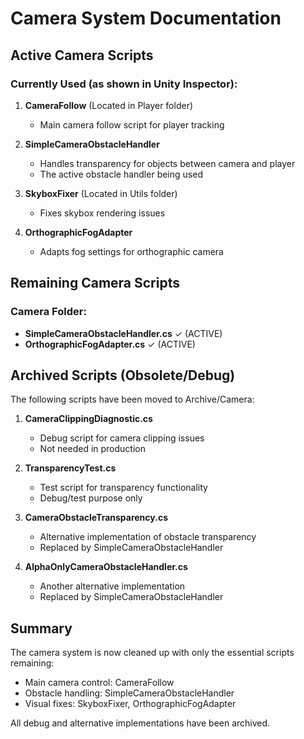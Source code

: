 # Camera System Documentation

## Active Camera Scripts

### Currently Used (as shown in Unity Inspector):
1. **CameraFollow** (Located in Player folder)
   - Main camera follow script for player tracking
   
2. **SimpleCameraObstacleHandler** 
   - Handles transparency for objects between camera and player
   - The active obstacle handler being used
   
3. **SkyboxFixer** (Located in Utils folder)
   - Fixes skybox rendering issues
   
4. **OrthographicFogAdapter**
   - Adapts fog settings for orthographic camera

## Remaining Camera Scripts

### Camera Folder:
- **SimpleCameraObstacleHandler.cs** ✓ (ACTIVE)
- **OrthographicFogAdapter.cs** ✓ (ACTIVE)

## Archived Scripts (Obsolete/Debug)

The following scripts have been moved to Archive/Camera:

1. **CameraClippingDiagnostic.cs**
   - Debug script for camera clipping issues
   - Not needed in production

2. **TransparencyTest.cs**
   - Test script for transparency functionality
   - Debug/test purpose only

3. **CameraObstacleTransparency.cs**
   - Alternative implementation of obstacle transparency
   - Replaced by SimpleCameraObstacleHandler

4. **AlphaOnlyCameraObstacleHandler.cs**
   - Another alternative implementation
   - Replaced by SimpleCameraObstacleHandler

## Summary

The camera system is now cleaned up with only the essential scripts remaining:
- Main camera control: CameraFollow
- Obstacle handling: SimpleCameraObstacleHandler
- Visual fixes: SkyboxFixer, OrthographicFogAdapter

All debug and alternative implementations have been archived.